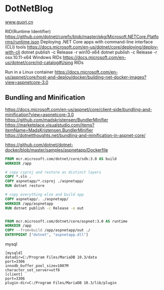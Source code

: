 # DotNetBlog
www.guorj.cn

RID(Runtime Identifier) https://github.com/dotnet/corefx/blob/master/pkg/Microsoft.NETCore.Platforms/runtime.json
Deploying .NET Core apps with command-line interface (CLI) tools
https://docs.microsoft.com/en-us/dotnet/core/deploying/deploy-with-cli
<ItemGroup>
  <PackageReference Include="Newtonsoft.Json" Version="10.0.2" />
</ItemGroup>
dotnet publish -c Release -r win10-x64
dotnet publish -c Release -r osx.10.11-x64
Windows RIDs
https://docs.microsoft.com/en-us/dotnet/core/rid-catalog#Using RIDs

Run in a Linux container https://docs.microsoft.com/en-us/aspnet/core/host-and-deploy/docker/building-net-docker-images?view=aspnetcore-3.0

## Bundling and Minification
https://docs.microsoft.com/en-us/aspnet/core/client-side/bundling-and-minification?view=aspnetcore-3.0
https://github.com/madskristensen/BundlerMinifier
https://marketplace.visualstudio.com/items?itemName=MadsKristensen.BundlerMinifier
https://dotnetthoughts.net/bundling-and-minification-in-aspnet-core/

https://github.com/dotnet/dotnet-docker/blob/master/samples/aspnetapp/Dockerfile

```Dockerfile
FROM mcr.microsoft.com/dotnet/core/sdk:3.0 AS build
WORKDIR /app

# copy csproj and restore as distinct layers
COPY *.sln .
COPY aspnetapp/*.csproj ./aspnetapp/
RUN dotnet restore

# copy everything else and build app
COPY aspnetapp/. ./aspnetapp/
WORKDIR /app/aspnetapp
RUN dotnet publish -c Release -o out


FROM mcr.microsoft.com/dotnet/core/aspnet:3.0 AS runtime
WORKDIR /app
COPY --from=build /app/aspnetapp/out ./
ENTRYPOINT ["dotnet", "aspnetapp.dll"]
```

mysql

```
[mysqld]
datadir=C:/Program Files/MariaDB 10.3/data
port=3306
innodb_buffer_pool_size=1007M
character_set_server=utf8
[client]
port=3306
plugin-dir=C:/Program Files/MariaDB 10.3/lib/plugin
```